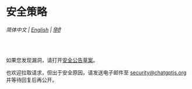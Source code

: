 # 安全策略

###### 简体中文 | [English](https://github.com/chatgptjs/chatgpt.js/security/policy) | [हिंदी](https://github.com/chatgptjs/chatgpt.js/blob/main/docs/hi/SECURITY.md)

<br>

如果您发现漏洞，请打开[安全公告草案](https://github.com/chatgptjs/chatgpt.js/security/advisories/new)。

也欢迎拉取请求，但出于安全原因，请发送电子邮件至 security@chatgptjs.org 并等待回复后再公开。
